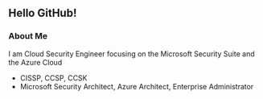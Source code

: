 ## Hello GitHub!

### About Me
I am Cloud Security Engineer focusing on the Microsoft Security Suite and the Azure Cloud
- CISSP, CCSP, CCSK
- Microsoft Security Architect, Azure Architect, Enterprise Administrator
